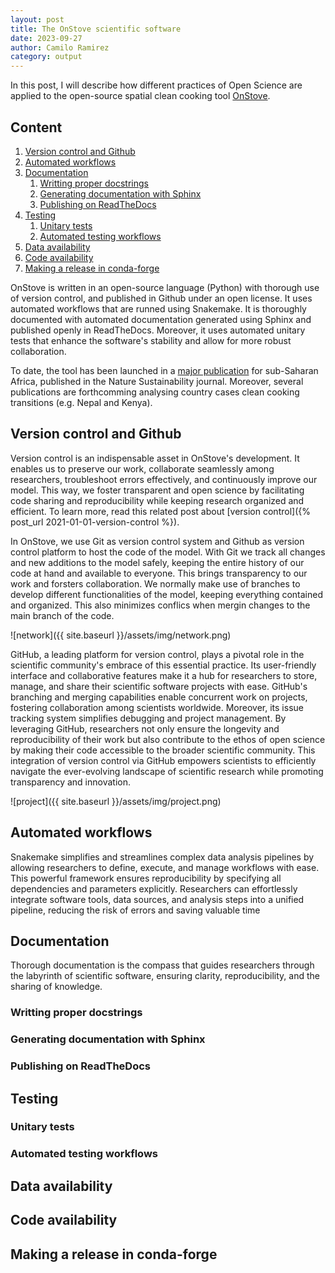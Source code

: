 ```yaml
---
layout: post
title: The OnStove scientific software
date: 2023-09-27
author: Camilo Ramirez
category: output
---
```


In this post, I will describe how different practices of Open Science are applied
to the open-source spatial clean cooking tool [OnStove](https://github.com/Open-Source-Spatial-Clean-Cooking-Tool/OnStove). 

## Content
1. [Version control and Github](#Version-control-and-Github)
2. [Automated workflows](#Automated-workflows)
3. [Documentation](#Documentation)
   1. [Writting proper docstrings](#Writting-proper-docstrings)
   2. [Generating documentation with Sphinx](#Generating-documentation-with-Sphinx)
   3. [Publishing on ReadTheDocs](#Publishing-on-ReadTheDocs)
4. [Testing](#Testing)
   1. [Unitary tests](#Unitary-tests)
   2. [Automated testing workflows](#Automated-testing-workflows)
5. [Data availability](#Data-availability)
6. [Code availability](#Code-availability)
7. [Making a release in conda-forge](#Making-a-release-in-conda-forge)

OnStove is written in an open-source language (Python) with 
thorough use of version control, and published in Github under an open license. It 
uses automated workflows that are runned using Snakemake. It is thoroughly documented with automated
documentation generated using Sphinx and published openly in ReadTheDocs. Moreover, it uses automated 
unitary tests that enhance the software's stability and allow for more robust collaboration. 

To date, the tool has been launched in a [major publication][1] for sub-Saharan Africa, published in
the Nature Sustainability journal. Moreover, several publications are forthcomming analysing country 
cases clean cooking transitions (e.g. Nepal and Kenya).

## Version control and Github 

Version control is an indispensable asset in OnStove's development. It enables 
us to preserve our work, collaborate seamlessly among researchers, troubleshoot errors 
effectively, and continuously improve our model. This way, we foster transparent and open science by 
facilitating code sharing and reproducibility while keeping research organized and efficient. 
To learn more, read this related post about [version control]({% post_url 2021-01-01-version-control %}).

In OnStove, we use Git as version control system and Github as version control platform to host 
the code of the model. With Git we track all changes and new additions to the model safely, keeping 
the entire history of our code at hand and available to everyone. This brings transparency to our work 
and forsters collaboration. We normally make use of branches to develop different functionalities of 
the model, keeping everything contained and organized. This also minimizes conflics when mergin changes 
to the main branch of the code. 

![network]({{ site.baseurl }}/assets/img/network.png)

GitHub, a leading platform for version control, plays a pivotal role in the scientific community's 
embrace of this essential practice. Its user-friendly interface and collaborative features make it 
a hub for researchers to store, manage, and share their scientific software projects with ease. 
GitHub's branching and merging capabilities enable concurrent work on projects, fostering 
collaboration among scientists worldwide. Moreover, its issue tracking system simplifies debugging 
and project management. By leveraging GitHub, researchers not only ensure the longevity and 
reproducibility of their work but also contribute to the ethos of open science by making their 
code accessible to the broader scientific community. This integration of version control via GitHub 
empowers scientists to efficiently navigate the ever-evolving landscape of scientific research 
while promoting transparency and innovation. 

![project]({{ site.baseurl }}/assets/img/project.png)

## Automated workflows

Snakemake simplifies and streamlines complex data analysis pipelines by allowing researchers to define, 
execute, and manage workflows with ease. This powerful framework ensures reproducibility by specifying 
all dependencies and parameters explicitly. Researchers can effortlessly integrate software tools, 
data sources, and analysis steps into a unified pipeline, reducing the risk of errors and saving 
valuable time

## Documentation

Thorough documentation is the compass that guides researchers through the labyrinth of scientific 
software, ensuring clarity, reproducibility, and the sharing of knowledge.

### Writting proper docstrings

### Generating documentation with Sphinx

### Publishing on ReadTheDocs

## Testing

### Unitary tests

### Automated testing workflows

## Data availability

## Code availability

## Making a release in conda-forge


[1]: https://doi.org/10.1038/s41893-022-01039-8 "Khavari, B., Ramirez, C., Jeuland, M., & Fuso Nerini, F. (2023). A geospatial approach to understanding clean cooking challenges in sub-Saharan Africa. Nature Sustainability. https://doi.org/10.1038/s41893-022-01039-8."
